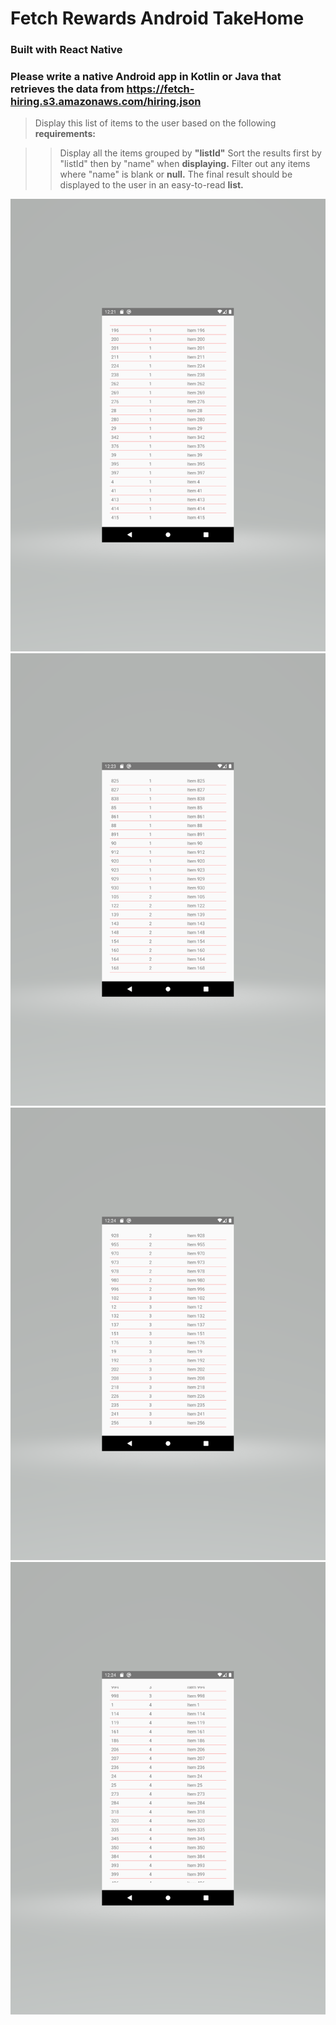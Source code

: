 # Fetch Rewards Android TakeHome 
### Built with **React Native**


### Please write a native Android app in Kotlin or Java that retrieves the data from **https://fetch-hiring.s3.amazonaws.com/hiring.json**


> Display this list of items to the user based on the following **requirements:**

>> Display all the items grouped by **"listId"**
>> Sort the results first by "listId" then by "name" when **displaying.**
>> Filter out any items where "name" is blank or **null.**
>> The final result should be displayed to the user in an easy-to-read **list.**

![Android ScreenShot1](./fetchAndroid1.png)  
![Android ScreenShot2](./fetchAndroid2.png) 
![Android ScreenShot3](./fetchAndroid3.png) 
![Android ScreenShot4](./fetchAndroid4.png) 